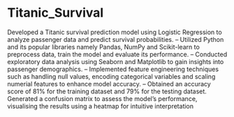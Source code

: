 # Titanic_Survival
Developed a Titanic survival prediction model using Logistic Regression to analyze passenger data and predict survival probabilities.
– Utilized Python and its popular libraries namely Pandas, NumPy and Scikit-learn to preprocess data, train the
model and evaluate its performance.
– Conducted exploratory data analysis using Seaborn and Matplotlib to gain insights into passenger demographics.
– Implemented feature engineering techniques such as handling null values, encoding categorical variables and scaling
numerial features to enhance model accuracy.
– Obtained an accuracy score of 81% for the training dataset and 79% for the testing dataset. Generated a confusion
matrix to assess the model’s performance, visualising the results using a heatmap for intuitive interpretation
